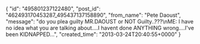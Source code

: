  {
   "id": "495801237122480",
   "post_id": "462493170453287_495437137158890",
   "from_name": "Pete Daoust",
   "message": "do you plea guilty MR.DAOUST or NOT Guilty..???\nME: I have no idea what you are talking about....I havent done ANYTHING wrong....I've been KIDNAPPED...",
   "created_time": "2013-03-24T20:40:55+0000"
 }
